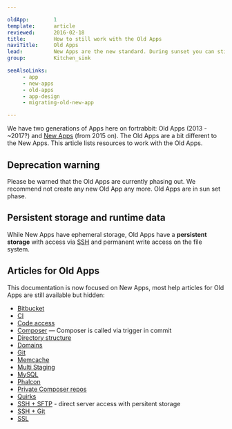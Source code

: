 ```yaml
---

oldApp:        1
template:      article
reviewed:      2016-02-18
title:         How to still work with the Old Apps
naviTitle:     Old Apps 
lead:          New Apps are the new standard. During sunset you can still use the Old Apps, this article helps finding your way.
group:         Kitchen_sink

seeAlsoLinks:
     - app
     - new-apps
     - old-apps
     - app-design
     - migrating-old-new-app

---
```


We have two generations of Apps here on fortrabbit: Old Apps (2013 - ~2017?) and [New Apps](new-apps) (from 2015 on). The Old Apps are a bit different to the New Apps. This article lists resources to work with the Old Apps.


## Deprecation warning

Please be warned that the Old Apps are currently phasing out. We recommend not create any new Old App any more. Old Apps are in sun set phase.


## Persistent storage and runtime data

While New Apps have ephemeral storage, Old Apps have a **persistent storage** with access via [SSH](ssh-sftp-old-app) and permanent write access on the file system.


## Articles for Old Apps

This documentation is now focused on New Apps, most help articles for Old Apps are still available but hidden:

* [Bitbucket](bitbucket-github-and-fortrabbit-old-app)
* [CI](continuous-integration-old-app)
* [Code access](code-access-old-app)
* [Composer](composer-old-app) — Composer is called via trigger in commit
* [Directory structure](directory-structure-old-app)
* [Domains](domains-old-app)
* [Git](git-old-app)
* [Memcache](memcache-old-app)
* [Multi Staging](multi-staging-old-app)
* [MySQL](mysql-old-app)
* [Phalcon](install-phalcon-old-app)
* [Private Composer repos](private-composer-repos-old-app)
* [Quirks](quirks-old-app)
* [SSH + SFTP](ssh-sftp-old-app) - direct server access with persitent storage
* [SSH + Git](ssh-git-old-app)
* [SSL](ssl-old-app)

